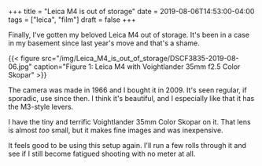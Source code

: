 +++
title = "Leica M4 is out of storage"
date = 2019-08-06T14:53:00-04:00
tags = ["leica", "film"]
draft = false
+++

Finally, I've gotten my beloved Leica M4 out of storage. It's been in
a case in my basement since last year's move and that's a shame.

{{< figure src="/img/Leica_M4_is_out_of_storage/DSCF3835-2019-08-06.jpg" caption="Figure 1: Leica M4 with Voightlander 35mm f2.5 Color Skopar" >}}

The camera was made in 1966 and I bought it in 2009. It's seen regular, if sporadic, use since
then. I think it's beautiful, and I especially like that it has the M3-style
levers.

I have the tiny and terrific Voightlander 35mm Color Skopar on it. That lens is almost _too_ small, but it makes fine images and was inexpensive.

It feels good to be using this setup again. I'll run a few rolls through it and see if I still become fatigued shooting with no meter at all.
